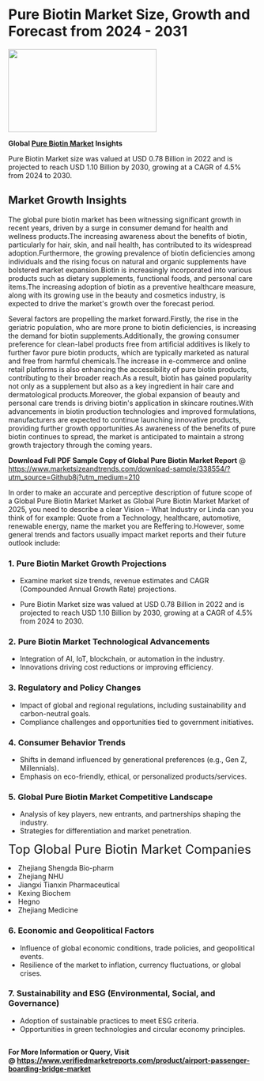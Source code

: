 <H1>Pure Biotin Market Size, Growth and Forecast from 2024 - 2031</H1><img class="aligncenter size-medium wp-image-584254" src="https://thirdeyenews.in/wp-content/uploads/2024/09/Global-Market-Research-300x168.jpeg" alt="" width="300" height="168" /><p><strong>Global&nbsp;<a href="https://www.marketsizeandtrends.com/download-sample/338554/?utm_source=Github8j?utm_medium=210">Pure Biotin Market</a> Insights</strong></p><p>Pure Biotin Market size was valued at USD 0.78 Billion in 2022 and is projected to reach USD 1.10 Billion by 2030, growing at a CAGR of 4.5% from 2024 to 2030.</p><p><h2>Market Growth Insights</h2> <p>The global pure biotin market has been witnessing significant growth in recent years, driven by a surge in consumer demand for health and wellness products.The increasing awareness about the benefits of biotin, particularly for hair, skin, and nail health, has contributed to its widespread adoption.Furthermore, the growing prevalence of biotin deficiencies among individuals and the rising focus on natural and organic supplements have bolstered market expansion.Biotin is increasingly incorporated into various products such as dietary supplements, functional foods, and personal care items.The increasing adoption of biotin as a preventive healthcare measure, along with its growing use in the beauty and cosmetics industry, is expected to drive the market's growth over the forecast period.</p> <p>Several factors are propelling the market forward.Firstly, the rise in the geriatric population, who are more prone to biotin deficiencies, is increasing the demand for biotin supplements.Additionally, the growing consumer preference for clean-label products free from artificial additives is likely to further favor pure biotin products, which are typically marketed as natural and free from harmful chemicals.The increase in e-commerce and online retail platforms is also enhancing the accessibility of pure biotin products, contributing to their broader reach.As a result, biotin has gained popularity not only as a supplement but also as a key ingredient in hair care and dermatological products.Moreover, the global expansion of beauty and personal care trends is driving biotin's application in skincare routines.With advancements in biotin production technologies and improved formulations, manufacturers are expected to continue launching innovative products, providing further growth opportunities.As awareness of the benefits of pure biotin continues to spread, the market is anticipated to maintain a strong growth trajectory through the coming years.</p> <p><span class=""><strong>Download Full PDF Sample Copy of Global Pure Biotin Market Report</strong> @ <a href="https://www.marketsizeandtrends.com/download-sample/338554/?utm_source=Github8j?utm_medium=210" target="_blank">https://www.marketsizeandtrends.com/download-sample/338554/?utm_source=Github8j?utm_medium=210</a></span></p><p>In order to make an accurate and perceptive description of future scope of a Global&nbsp;Pure Biotin Market Market as Global&nbsp;Pure Biotin Market Market of 2025, you need to describe a clear Vision &ndash; What Industry or Linda can you think of for example: Quote from a Technology, healthcare, automotive, renewable energy, name the market you are Reffering to.However, some general trends and factors usually impact market reports and their future outlook include:</p><h3>1.&nbsp;<strong>Pure Biotin Market Growth Projections</strong></h3><ul><li>Examine market size trends, revenue estimates and CAGR (Compounded Annual Growth Rate) projections.</li><li><p>Pure Biotin Market size was valued at USD 0.78 Billion in 2022 and is projected to reach USD 1.10 Billion by 2030, growing at a CAGR of 4.5% from 2024 to 2030.</p></li></ul><h3>2.&nbsp;<strong>Pure Biotin Market Technological Advancements</strong></h3><ul><li>Integration of AI, IoT, blockchain, or automation in the industry.</li><li>Innovations driving cost reductions or improving efficiency.</li></ul><h3>3.&nbsp;<strong>Regulatory and Policy Changes</strong></h3><ul><li>Impact of global and regional regulations, including sustainability and carbon-neutral goals.</li><li>Compliance challenges and opportunities tied to government initiatives.</li></ul><h3>4.&nbsp;<strong>Consumer Behavior Trends</strong></h3><ul><li>Shifts in demand influenced by generational preferences (e.g., Gen Z, Millennials).</li><li>Emphasis on eco-friendly, ethical, or personalized products/services.</li></ul><h3>5.&nbsp;<strong>Global Pure Biotin Market Competitive Landscape</strong></h3><ul><li>Analysis of key players, new entrants, and partnerships shaping the industry.</li><li>Strategies for differentiation and market penetration.</li></ul><p data-pm-slice="1 1 []"><span style="color: inherit; font-family: inherit; font-size: 25px;">Top Global Pure Biotin Market Companies</span></p><div class="" data-test-id=""><p><li>Zhejiang Shengda Bio-pharm</li><li> Zhejiang NHU</li><li> Jiangxi Tianxin Pharmaceutical</li><li> Kexing Biochem</li><li> Hegno</li><li> Zhejiang Medicine</li></p></div><h3>6.&nbsp;<strong>Economic and Geopolitical Factors</strong></h3><ul><li>Influence of global economic conditions, trade policies, and geopolitical events.</li><li>Resilience of the market to inflation, currency fluctuations, or global crises.</li></ul><h3>7.&nbsp;<strong>Sustainability and ESG (Environmental, Social, and Governance)</strong></h3><ul><li>Adoption of sustainable practices to meet ESG criteria.</li><li>Opportunities in green technologies and circular economy principles.</li></ul><h2><strong style="font-size: 14px;">For More Information or Query, Visit @&nbsp;</strong><a style="background-color: #ffffff; font-size: 14px;" href="https://www.marketsizeandtrends.com/report/pure-biotin-market/" target="_blank">https://www.verifiedmarketreports.com/product/airport-passenger-boarding-bridge-market</a></h2>